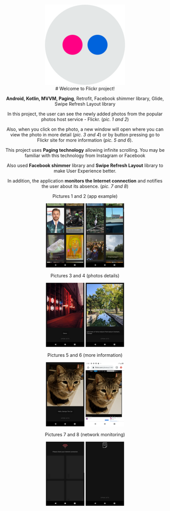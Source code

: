 <div align="center">
<img src="https://github.com/PavelMaltsev20/Flickr/blob/master/Images/flickr.png?raw=true" width="250" height="250">
<div>
# Welcome to Flickr project!

**Android, Kotlin, MVVM, Paging**, Retrofit, Facebook shimmer library, Glide, Swipe Refresh Layout library

In this project, the user can see the newly added photos from the popular photos host service - Flickr. (*pic. 1 and 2*)

Also, when you click on the photo, a new window will open where you can view the photo in more detail (*pic. 3 and 4*) 
or by button pressing go to Flickr site for more information (*pic. 5 and 6*).

This project uses **Paging technology** allowing infinite scrolling.
You may be familiar with this technology from Instagram or Facebook

Also used **Facebook shimmer** library and **Swipe Refresh Layout** library to make User Experience better.

In addition, the application **monitors the Internet connection** and notifies the user about its absence. (*pic. 7 and 8*)


Pictures 1 and 2 (app example)

<img src="https://raw.githubusercontent.com/PavelMaltsev20/Flickr/master/Images/1.png" width="120" height="200"> <img src="https://raw.githubusercontent.com/PavelMaltsev20/Flickr/master/Images/2.png" width="120" height="200">

Pictures 3 and 4 (photos details)

<img src="https://raw.githubusercontent.com/PavelMaltsev20/Flickr/master/Images/3.png" width="120" height="200"> <img src="https://raw.githubusercontent.com/PavelMaltsev20/Flickr/master/Images/4.png" width="120" height="200">

Pictures 5 and 6 (more information)

<img src="https://raw.githubusercontent.com/PavelMaltsev20/Flickr/master/Images/5.png" width="120" height="200"> <img src="https://raw.githubusercontent.com/PavelMaltsev20/Flickr/master/Images/6.png" width="120" height="200">

Pictures 7 and 8 (network monitoring)

<img src="https://raw.githubusercontent.com/PavelMaltsev20/Flickr/master/Images/7.png" width="120" height="200"> <img src="https://raw.githubusercontent.com/PavelMaltsev20/Flickr/master/Images/8.png" width="120" height="200">
